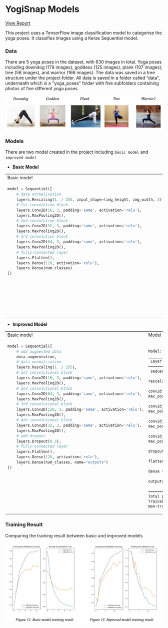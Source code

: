 # YogiSnap Models

[View Report](https://docs.google.com/document/d/10gte0gSkbcoHCYk1FDSM9F0Hn2DxJMd7-Y7U7IirwvE/edit?usp=sharing)

This project uses a TensorFlow image classification model to categorise the yoga poses. It classifies images using a
Keras Sequential model.

### Data

There are 5 yoga poses in the dataset, with 630 images in total. Yoga poses including downdog (179 images), goddess (125
images), plank (107 images), tree (58 images), and warrior (166 images). The data was saved in a
tree structure under the project folder. All data is saved in a folder called “data”, underneath which is a "yoga_poses"
folder with five subfolders containing photos of five different yoga poses.

![5 yoga poses in the dataset](data/5yoga-poses-in-the-dataset.png)

### Models

There are two model created in the project including `basic model` and `improved model`

- **Basic Model**

<table>
<tr>
<td>Basic model</td><td>Model summary</td>
</tr>
<tr>
<td valign="top">

```python
model = Sequential([
    # data normalisation
    layers.Rescaling(1. / 255, input_shape=(img_height, img_width, 3)),
    # 1st convolution block
    layers.Conv2D(16, 3, padding='same', activation='relu'),
    layers.MaxPooling2D(),
    # 2nd convolution block
    layers.Conv2D(32, 3, padding='same', activation='relu'),
    layers.MaxPooling2D(),
    # 3rd convolution block
    layers.Conv2D(64, 3, padding='same', activation='relu'),
    layers.MaxPooling2D(),
    # fully-connected layer
    layers.Flatten(),
    layers.Dense(128, activation='relu'),
    layers.Dense(num_classes)
])
```
</td>
<td>

```text
Model: "sequential"
_________________________________________________________________
 Layer (type)                   Output Shape             Param   
=================================================================
rescaling_1 (Rescaling)        (None, 180, 180, 3)       0         

conv2d (Conv2D)                (None, 180, 180, 16)      448                                                                       
max_pooling2d (MaxPooling2D)   (None, 90, 90, 16)        0

conv2d_1 (Conv2D)              (None, 90, 90, 32)        4640                                                                       
max_pooling2d_1 (MaxPooling2D) (None, 45, 45, 32)        0

conv2d_2 (Conv2D)              (None, 45, 45, 64)        18496    
max_pooling2d_2 (MaxPooling2D) (None, 22, 22, 64)        0

flatten (Flatten)              (None, 30976)             0

dense (Dense)                  (None, 128)               3965056

dense_1 (Dense)                (None, 5)                 645
=================================================================
Total params: 3,989,285
Trainable params: 3,989,285
Non-trainable params: 0
_________________________________________________________________

```
</td>
</tr>
</table>




- **Improved Model**

<table>
<tr>
<td>Basic model</td><td>Model summary</td>
</tr>
<tr>
<td valign="top">

```python
model = Sequential([
    # add augmented data
    data_augmentation,
    # data normalisation
    layers.Rescaling(1. / 255),
    # 1st convolutional block
    layers.Conv2D(16, 3, padding='same', activation='relu'),
    layers.MaxPooling2D(),
    # 2nd convolutional block
    layers.Conv2D(64, 3, padding='same', activation='relu'),
    layers.MaxPooling2D(),
    # 3rd convolutional block
    layers.Conv2D(128, 3, padding='same', activation='relu'),
    layers.MaxPooling2D(),
    # 4th convolutional block
    layers.Conv2D(32, 3, padding='same', activation='relu'),
    layers.MaxPooling2D(),
    # add dropout
    layers.Dropout(0.3),
    # fully-connected layer
    layers.Flatten(),
    layers.Dense(128, activation='relu'),
    layers.Dense(num_classes, name="outputs")
])
```
</td>
<td>

```text

Model: "sequential_1"
_________________________________________________________________
 Layer (type)                Output Shape              Param #   
=================================================================
 sequential (Sequential)        (None, 180, 180, 3)       0         

rescaling_1 (Rescaling)        (None, 180, 180, 3)       0

conv2d (Conv2D)                (None, 180, 180, 16)      448
max_pooling2d (MaxPooling2D)   (None, 90, 90, 16)        0

conv2d_1 (Conv2D)              (None, 90, 90, 64)        9280                                                                      
max_pooling2d_1 (MaxPooling2D) (None, 45, 45, 64)        0

conv2d_2 (Conv2D)              (None, 45, 45, 128)       73856                                                                
max_pooling2d_2 (MaxPooling2D) (None, 22, 22, 128)       0

conv2d_3 (Conv2D)              (None, 22, 22, 32)        36896                                                                     
max_pooling2d_3 (MaxPooling2D) (None, 11, 11, 32)        0

dropout (Dropout)              (None, 11, 11, 32)        0

flatten (Flatten)              (None, 3872)              0

dense (Dense)                  (None, 128)               495744

outputs (Dense)                (None, 5)                 645
                                                                 
=================================================================
Total params: 616,869
Trainable params: 616,869
Non-trainable params: 0
```
</td>
</tr>
</table>

### Training Result

Comparing the training result between basic and improved models

![training result](data/Training-result.png)
